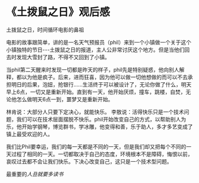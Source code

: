 # 《土拨鼠之日》观后感

土拨鼠之日，时间循环电影的鼻祖
<!-- more -->
电影的故事跟简单，讲的是一名天气预报员（phil）来到一个小镇做一个关于这个小镇独特的节日---土拨鼠之日的报道，主人公非常讨厌这个地方。但是当他们回去时发现大雪封了路，不得不又回到了小镇。

当phil第二天醒来时发现一切都是昨天的样子，phil先是特别疑惑，他向别人解释，都以为他是疯子。后来，进而狂喜，因为他可以做一切他想做的而可以不去承担明日的后果，泡妞，抢银行......生活终于可以被设计了，无论你做了什么，明天早上6点，一切又是重新开始。直到有一天，他开始厌烦，撞车，跳楼，自焚，无论他怎么做明天6点一到，噩梦又是重新开始。

林肯说：大部分人只要下定决心，就能快乐。 李敖说：活得快乐只是一个技术问题，我们可以在技术层面摆脱不快乐。phil开始改变自己的方式，以帮助别人为乐，他开始学钢琴，博览群书，学冰雕，他变得和善，乐于助人，多才多艺变成了镇上最受欢迎的人。

我们比Phil要幸运，我们的每一天都是不同的一天，但是我们却又把每个不同的一天过程了相同的一天。一切都取决于自己的态度，环境根本不是障碍，悔恨以前，哀叹过去都不会让我们快乐。下决心改变自己，这只是一个技术型问题。

最重要的*人丑就要多读书*
